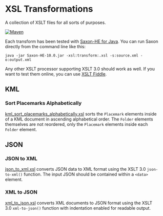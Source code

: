 # XSL Transformations

A collection of XSLT files for all sorts of purposes.

[![Maven](https://github.com/thomasleplus/xsl-transformations/workflows/Maven/badge.svg)](https://github.com/thomasleplus/xsl-transformations/actions?query=workflow:"Maven")

Each transform has been tested with [Saxon-HE for Java](https://www.saxonica.com/download/java.xml). You can run Saxon directly from the command line like this:

`java -jar Saxon-HE-10.0.jar -xsl:transform:.xsl -s:source.xml -o:output.xml`

Any other XSLT processor supporting XSLT 3.0 should work as well. If you want to test them online, you can use [XSLT Fiddle](https://xsltfiddle.liberty-development.net).

## KML

### Sort Placemarks Alphabetically

[kml_sort_placemarks_alphabetically.xsl](src/main/resources/xml/kml/kml_sort_placemarks_alphabetically.xsl) sorts the `Placemark` elements inside of a KML document in ascending alphabetical order. The `Folder` elements themselves are not reordered, only the `Placemark` elements inside each `Folder` element.

## JSON

### JSON to XML

[json_to_xml.xsl](src/main/resources/json/json_to_xml.xsl) converts JSON data to XML format using the XSLT 3.0 `json-to-xml()` function. The input JSON should be contained within a `<data>` element.

### XML to JSON

[xml_to_json.xsl](src/main/resources/xml/xml_to_json.xsl) converts XML documents to JSON format using the XSLT 3.0 `xml-to-json()` function with indentation enabled for readable output.
